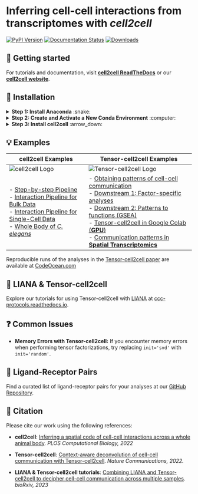 # Inferring cell-cell interactions from transcriptomes with *cell2cell*
[![PyPI Version][pb]][pypi]
[![Documentation Status](https://readthedocs.org/projects/cell2cell/badge/?version=latest)](https://cell2cell.readthedocs.io/en/latest/?badge=latest)
[![Downloads](https://pepy.tech/badge/cell2cell/month)](https://pepy.tech/project/cell2cell)


[pb]: https://badge.fury.io/py/cell2cell.svg
[pypi]: https://pypi.org/project/cell2cell/

## :book: Getting started
For tutorials and documentation, visit [**cell2cell ReadTheDocs**](https://cell2cell.readthedocs.org/) or our [**cell2cell website**](https://earmingol.github.io/cell2cell).



## :wrench: Installation

<details>
<summary><b>Step 1: Install Anaconda</b> :snake:</summary>
  
First, [install Anaconda following this tutorial](https://docs.anaconda.com/anaconda/install/)
</details>

<details>
<summary><b>Step 2: Create and Activate a New Conda Environment</b> :computer:</summary>

```
# Create a new conda environment
conda create -n cell2cell -y python=3.7 jupyter

# Activate the environment
conda activate cell2cell
```
</details> 

<details> <summary><b>Step 3: Install cell2cell</b> :arrow_down:</summary>

```
pip install cell2cell
```
</details>

## :bulb: Examples

| cell2cell Examples | Tensor-cell2cell Examples |
| --- | --- |
| ![cell2cell Logo](https://github.com/earmingol/cell2cell/blob/master/Logo.png?raw=true) | ![Tensor-cell2cell Logo](https://github.com/earmingol/cell2cell/blob/master/LogoTensor.png?raw=true) |
| - [Step-by-step Pipeline](https://github.com/earmingol/cell2cell/blob/master/examples/cell2cell/Toy-Example.ipynb)<br>- [Interaction Pipeline for Bulk Data](https://github.com/earmingol/cell2cell/blob/master/examples/cell2cell/Toy-Example-BulkPipeline.ipynb)<br>- [Interaction Pipeline for Single-Cell Data](https://github.com/earmingol/cell2cell/blob/master/examples/cell2cell/Toy-Example-SingleCellPipeline.ipynb)<br>- [Whole Body of *C. elegans*](https://github.com/LewisLabUCSD/Celegans-cell2cell) | - [Obtaining patterns of cell-cell communication](https://earmingol.github.io/cell2cell/tutorials/ASD/01-Tensor-Factorization-ASD/)<br>- [Downstream 1: Factor-specific analyses](https://earmingol.github.io/cell2cell/tutorials/ASD/02-Factor-Specific-ASD/)<br>- [Downstream 2: Patterns to functions (GSEA)](https://earmingol.github.io/cell2cell/tutorials/ASD/03-GSEA-ASD/)<br>- [Tensor-cell2cell in Google Colab (**GPU**)](https://colab.research.google.com/drive/1xE6Pm1u-XoSWV8a3oYpixUFj64FIDtl0?usp=sharing)<br>- [Communication patterns in **Spatial Transcriptomics**]() |

Reproducible runs of the analyses in the [Tensor-cell2cell paper](https://doi.org/10.1038/s41467-022-31369-2) are available at [CodeOcean.com](https://doi.org/10.24433/CO.0051950.v2)

## :link: LIANA & Tensor-cell2cell

Explore our tutorials for using Tensor-cell2cell with [LIANA](https://github.com/saezlab/liana-py) at [ccc-protocols.readthedocs.io](https://ccc-protocols.readthedocs.io/).

## :question: Common Issues

- **Memory Errors with Tensor-cell2cell:** If you encounter memory errors when performing tensor factorizations, try replacing `init='svd'` with `init='random'`.
  
## :dna: Ligand-Receptor Pairs
Find a curated list of ligand-receptor pairs for your analyses at our [GitHub Repository](https://github.com/LewisLabUCSD/Ligand-Receptor-Pairs).

## :bookmark_tabs: Citation

Please cite our work using the following references:
- **cell2cell**: [Inferring a spatial code of cell-cell interactions across a whole animal body](https://doi.org/10.1371/journal.pcbi.1010715).
  *PLOS Computational Biology, 2022*

- **Tensor-cell2cell**: [Context-aware deconvolution of cell-cell communication with Tensor-cell2cell](https://doi.org/10.1038/s41467-022-31369-2).
  *Nature Communications, 2022.*

- **LIANA & Tensor-cell2cell tutorials**: [Combining LIANA and Tensor-cell2cell to decipher cell-cell communication across multiple samples](https://doi.org/10.1101/2023.04.28.538731).
   *bioRxiv, 2023*
